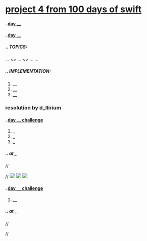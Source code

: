 # [project 4 from 100 days of swift](https://www.hackingwithswift.com/100)
#### . [day **__**](https://www.hackingwithswift.com/100/**__**)
#### . [day **__**](https://www.hackingwithswift.com/100/**__**)
##### .. TOPICS: 
... <>
... <>
... <FileManager>
... <typecasting>

##### .. IMPLEMENTATION:
1. **__**
2. **__**
3. **__**


### resolution by d_llirium
####  . [day **__** challenge](https://www.hackingwithswift.com/100/)
1.  **_**
2. **_**
3. **_**
##### .. at **_**
//
    
//
![](**.gif**)
![](**.gif**)
![](**.gif**)

####  . [day **__** challenge](https://www.hackingwithswift.com/100/)
1.  **__**
##### .. at **_**
//
    
//

